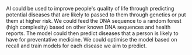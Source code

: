 AI could be used to improve people's quality of life through predicting potential diseases that are likely to passed to them through genetics or put them at higher risk. We could feed the DNA sequence to a random forest (high complexity) based on other known DNA sequences and health reports. The model could then predict diseases that a person is likely to have for preventative medicine. We could optimise the model based on recall and train models for each disease we aim to predict.
